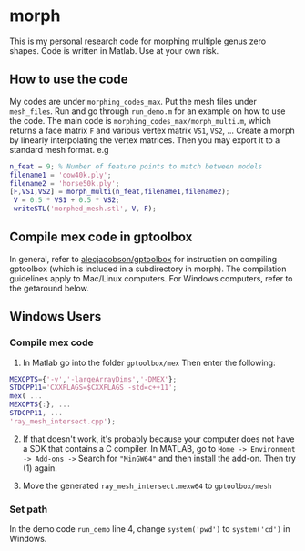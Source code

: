 # morph
This is my personal research code for morphing multiple genus zero shapes. Code is written in Matlab. Use at your own risk. 

## How to use the code
My codes are under `morphing_codes_max`. Put the mesh files under `mesh_files`. Run and go through `run_demo.m` for an example on how to use the code. The main code is `morphing_codes_max/morph_multi.m`, which returns a face matrix `F` and various vertex matrix `VS1`, `VS2`, ... Create a morph by linearly interpolating the vertex matrices. Then you may export it to a standard mesh format. e.g
```matlab
n_feat = 9; % Number of feature points to match between models
filename1 = 'cow40k.ply';
filename2 = 'horse50k.ply';
[F,VS1,VS2] = morph_multi(n_feat,filename1,filename2);
 V = 0.5 * VS1 + 0.5 * VS2;
 writeSTL('morphed_mesh.stl', V, F);
 ```

## Compile mex code in gptoolbox
In general, refer to [alecjacobson/gptoolbox](https://github.com/alecjacobson/gptoolbox) for instruction on compiling gptoolbox (which is included in a subdirectory in morph). The compilation guidelines apply to Mac/Linux computers. For Windows computers, refer to the getaround below.

## Windows Users
### Compile mex code
1. In Matlab go into the folder `gptoolbox/mex`
Then enter the following:
```matlab
MEXOPTS={'-v','-largeArrayDims','-DMEX'};
STDCPP11='CXXFLAGS=$CXXFLAGS -std=c++11';
mex( ...
MEXOPTS{:}, ...
STDCPP11, ...
'ray_mesh_intersect.cpp');
```

2. If that doesn't work, it's probably because your computer does not have a SDK that contains a C compiler. In MATLAB, go to `Home -> Environment -> Add-ons ->` Search for `"MinGW64"` and then install the add-on. Then try (1) again.

3. Move the generated `ray_mesh_intersect.mexw64` to `gptoolbox/mesh`
### Set path
In the demo code `run_demo` line 4, change `system('pwd')` to `system('cd')` in Windows.
